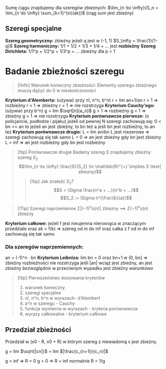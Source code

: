 Sumę ciągu znajdujemy dla szeregów zbieżnych:
$\lim_{n \to \infty}{S_n = \lim_{n \to \infty} \sum_{k=1}^{n}(ak)}$ (ciąg sum jest zbieżny)
## Szeregi specjalne
**Szereg geometryczny:** zbieżny jeżeli q jest w (-1, 1)
	$S_\infty = \frac{1}{1-q}$
**Szereg harmoniczny:** 
	1/1 + 1/2 + 1/3 + 1/4 + ...
	jest **rozbieżny**
**Szereg Dirichleta:**
	1/1^p + 1/2^p + 1/3^p + ...
	zbieżny dla p > 1
# Badanie zbieżności szeregu
>[!info] Warunek konieczny zbieżności:
>Elementy szeregu zbieżnego muszą dążyć do 0 w nieskończoności

**Kryterium d'Alemberta:** (używać przy n!, n^n, b^n)
	r = lim an+1/an
	r > 1 => rozbieżny
	r < 1 => zbieżny
	r = 1 => nie rozstrzyga
**Kryterium Cauchy'ego:** (używać przy b^n)
	g = lim $\sqrt[n]{a_n}$
	g > 1 => rozbieżny
	g < 1 => zbieżny
	g = 1 => nie rozstrzyga
**Kryterium porównawcze pierwsze:** (o policjancie, podłodze i pijaku)
	jeżeli od pewnej N szeregi zachowują się:
	0 < bn <= an
	to jeżeli an jest zbieżny, to bn też
	a jeśli bn jest rozbieżny, to an też
**Kryterium porównawcze drugie:**
	L = lim an/bn
	L jest niezerowe => szeregi zachowują się tak samo
	L = 0 => an jest zbieżny gdy bn jest zbieżny
	L = inf => an jest rozbieżny gdy bn jest rozbieżny
>[!tip] Porównawcze drugie
>Badamy szereg $S$
>znajdujemy *zbieżny* szereg $S_2$
>$$\lim_{n \to \infty} \frac{S}{S_2} \in \mathbb{R}^{+} \implies S \text{ zbiezny}$$
>>[!tip] Jak znaleźć $S_2$?
>>$$S = \Sigma \frac{n^a + ...}{n^b + ...}$$
>>$$S_2 := \Sigma n^{\frac{b}{a}}$$

>[!Tip] Szeregi naprzemienne
>$\Sigma |(-1)^n s(n)| \text{ zbiezny} \implies \Sigma (-1)^n s(n) \text{ zbiezny}$

**Kryterium całkowe:**
	jeżeli f jest nieujemna nierosnąca w znaczącym przedziale
	oraz ak = f(k) =>
	szereg od m do inf oraz całka z f od m do inf zachowują się tak samo
### Dla szeregów naprzemiennych:
an = (-1)^n · bn
**Kryterium Leibniza:**
	lim bn = 0   oraz   bn+1 w (0, bn]   =>   zbieżny
	rozbieżności nie rozstrzyga
jeśli |an| wciąż jest zbieżny, an jest zbieżny *bezwzględnie*
w przeciwnym wypadku jest zbieżny *warunkowo*

>[!tip] Pierwszeństwo stosowania kryteriów
>1. warunek konieczny
>2. szeregi specjalne
>3. n!, n^n, b^n w wyrazach- d'Alembert
>4. a^n w szeregu - Cauchy
>5. funkcja wymierna w wyrazach - kryteria porównawcze
>6. wyrazy całkowalne - kryterium całkowe
## Przedział zbieżności
Przedział w (x0 - R, x0 + R) w którym szereg z niewiadomą x jest zbieżny.

g = lim $\sqrt{|cn|}$ = lim $|\frac{c_{n+1}}{c_n}|$

g = inf => R = 0
g = 0 => R = inf
normalnie R = 1/g
